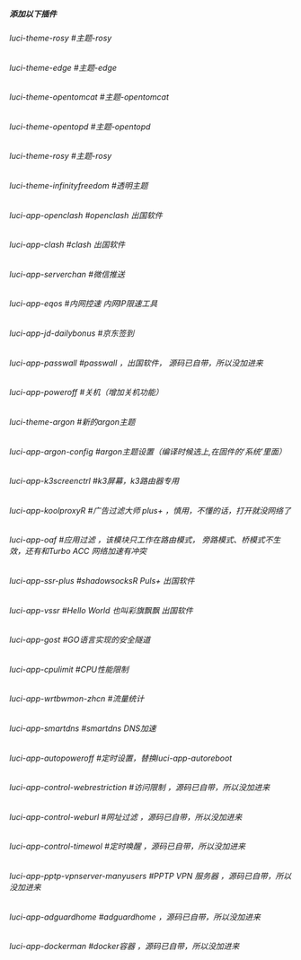 
##### 添加以下插件
###### luci-theme-rosy    #主题-rosy
###### luci-theme-edge    #主题-edge
###### luci-theme-opentomcat   #主题-opentomcat
###### luci-theme-opentopd   #主题-opentopd<br>
###### luci-theme-rosy   #主题-rosy<br>
###### luci-theme-infinityfreedom    #透明主题<br>
###### luci-app-openclash    #openclash 出国软件<br>
###### luci-app-clash    #clash 出国软件<br>
###### luci-app-serverchan    #微信推送<br>
###### luci-app-eqos    #内网控速 内网IP限速工具<br>
###### luci-app-jd-dailybonus    #京东签到<br>
###### luci-app-passwall    #passwall ，出国软件，  源码已自带，所以没加进来<br>
###### luci-app-poweroff    #关机（增加关机功能）<br>
###### luci-theme-argon    #新的argon主题<br>
###### luci-app-argon-config    #argon主题设置（编译时候选上,在固件的‘系统’里面）<br>
###### luci-app-k3screenctrl   #k3屏幕，k3路由器专用<br>
###### luci-app-koolproxyR   #广告过滤大师 plus+  ，慎用，不懂的话，打开就没网络了<br>
###### luci-app-oaf   #应用过滤 ，该模块只工作在路由模式， 旁路模式、桥模式不生效，还有和Turbo ACC 网络加速有冲突<br>
###### luci-app-ssr-plus   #shadowsocksR Puls+  出国软件<br>
###### luci-app-vssr   #Hello World 也叫彩旗飘飘  出国软件<br>
###### luci-app-gost   #GO语言实现的安全隧道<br>
###### luci-app-cpulimit   #CPU性能限制<br>
###### luci-app-wrtbwmon-zhcn   #流量统计<br>
###### luci-app-smartdns   #smartdns DNS加速<br>
###### luci-app-autopoweroff   #定时设置，替换luci-app-autoreboot<br>
###### luci-app-control-webrestriction   #访问限制 ，源码已自带，所以没加进来<br>
###### luci-app-control-weburl   #网址过滤 ，源码已自带，所以没加进来<br>
###### luci-app-control-timewol   #定时唤醒 ，源码已自带，所以没加进来<br>
###### luci-app-pptp-vpnserver-manyusers   #PPTP VPN 服务器 ，源码已自带，所以没加进来<br>
###### luci-app-adguardhome   #adguardhome  ，源码已自带，所以没加进来<br>
###### luci-app-dockerman   #docker容器  ，源码已自带，所以没加进来<br>
